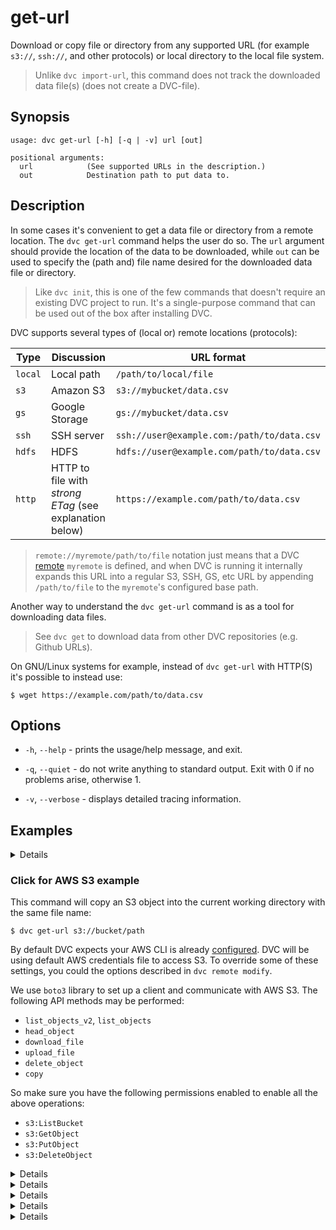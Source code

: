 # get-url

Download or copy file or directory from any supported URL (for example `s3://`,
`ssh://`, and other protocols) or local directory to the local file system.

> Unlike `dvc import-url`, this command does not track the downloaded data
> file(s) (does not create a DVC-file).

## Synopsis

```usage
usage: dvc get-url [-h] [-q | -v] url [out]

positional arguments:
  url            (See supported URLs in the description.)
  out            Destination path to put data to.
```

## Description

In some cases it's convenient to get a data file or directory from a remote
location. The `dvc get-url` command helps the user do so. The `url` argument
should provide the location of the data to be downloaded, while `out` can be
used to specify the (path and) file name desired for the downloaded data file or
directory.

> Like `dvc init`, this is one of the few commands that doesn't require an
> existing DVC project to run. It's a single-purpose command that can be used
> out of the box after installing DVC.

DVC supports several types of (local or) remote locations (protocols):

| Type    | Discussion                                              | URL format                                 |
| ------- | ------------------------------------------------------- | ------------------------------------------ |
| `local` | Local path                                              | `/path/to/local/file`                      |
| `s3`    | Amazon S3                                               | `s3://mybucket/data.csv`                   |
| `gs`    | Google Storage                                          | `gs://mybucket/data.csv`                   |
| `ssh`   | SSH server                                              | `ssh://user@example.com:/path/to/data.csv` |
| `hdfs`  | HDFS                                                    | `hdfs://user@example.com/path/to/data.csv` |
| `http`  | HTTP to file with _strong ETag_ (see explanation below) | `https://example.com/path/to/data.csv`     |

> `remote://myremote/path/to/file` notation just means that a DVC
> [remote](/doc/commands-reference/remote) `myremote` is defined, and when DVC
> is running it internally expands this URL into a regular S3, SSH, GS, etc URL
> by appending `/path/to/file` to the `myremote`'s configured base path.

Another way to understand the `dvc get-url` command is as a tool for downloading
data files.

> See `dvc get` to download data from other DVC repositories (e.g. Github URLs).

On GNU/Linux systems for example, instead of `dvc get-url` with HTTP(S) it's
possible to instead use:

```dvc
$ wget https://example.com/path/to/data.csv
```

## Options

- `-h`, `--help` - prints the usage/help message, and exit.

- `-q`, `--quiet` - do not write anything to standard output. Exit with 0 if no
  problems arise, otherwise 1.

- `-v`, `--verbose` - displays detailed tracing information.

## Examples

<details>

### Click and expand for a local example

```dvc
$ dvc get-url /local/path/to/data
```

The above command will copy the `/local/path/to/data` file or directory into
`./dir`.

</details>

### Click for AWS S3 example

This command will copy an S3 object into the current working directory with the
same file name:

```dvc
$ dvc get-url s3://bucket/path
```

By default DVC expects your AWS CLI is already
[configured](https://docs.aws.amazon.com/cli/latest/userguide/cli-chap-getting-started.html).
DVC will be using default AWS credentials file to access S3. To override some of
these settings, you could the options described in `dvc remote modify`.

We use `boto3` library to set up a client and communicate with AWS S3. The
following API methods may be performed:

- `list_objects_v2`, `list_objects`
- `head_object`
- `download_file`
- `upload_file`
- `delete_object`
- `copy`

So make sure you have the following permissions enabled to enable all the above
operations:

- `s3:ListBucket`
- `s3:GetObject`
- `s3:PutObject`
- `s3:DeleteObject`

</details>

<details>

### Click for Google Cloud Storage example

```dvc
$ dvc get-url gs://bucket/path file
```

The above command downloads the `/path` file (or directory) into `./file`.

</details>

<details>

### Click for SSH example

```dvc
$ dvc get-url ssh://user@example.com/path/to/data
```

Using default SSH credentials, the above command gets the `data` file (or
directory).

</details>

<details>

### Click for HDFS example

```dvc
$ dvc get-url hdfs://user@example.com/path/to/data
```

</details>

<details>

### Click for HTTP example

> Both HTTP and HTTPS protocols are supported.

```dvc
$ dvc get-url https://example.com/path/to/data
```

</details>

<details>
